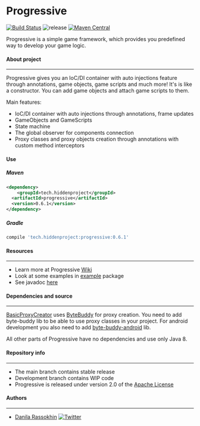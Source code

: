 # Progressive
[![Build Status](https://app.travis-ci.com/CrissNamon/progressive.svg?branch=main)](https://app.travis-ci.com/CrissNamon/progressive) ![release](https://img.shields.io/github/v/release/crissnamon/progressive?include_prereleases) [![Maven Central](https://maven-badges.herokuapp.com/maven-central/tech.hiddenproject/progressive/badge.svg)](https://maven-badges.herokuapp.com/maven-central/tech.hiddenproject/progressive)
<p>Progressive is a simple game framework, which provides you predefined way to develop your game logic.</p>

#### About project
___
<p>
Progressive gives you an IoC/DI container with auto injections feature through annotations, game objects, game scripts and much more! It's is like a constructor. You can add game objects and attach game scripts to them.

Main features:
- IoC/DI container with auto injections through annotations, frame updates
- GameObjects and GameScripts
- State machine
- The global observer for components connection
- Proxy classes and proxy objects creation through annotations with custom method interceptors
</p> 

#### Use

##### Maven

```xml
<dependency>
    <groupId>tech.hiddenproject</groupId>
  <artifactId>progressive</artifactId>
  <version>0.6.1</version>
</dependency>
```

##### Gradle

````groovy
compile 'tech.hiddenproject:progressive:0.6.1'
````

#### Resources
___
* Learn more at Progressive [Wiki](https://github.com/CrissNamon/progressive/wiki)
* Look at some examples in [example](https://github.com/CrissNamon/progressive/blob/main/src/main/java/tech/hiddenproject/example/) package
* See javadoc [here](https://hiddenproject.tech/progressive/javadoc)

#### Dependencies and source 
___

[BasicProxyCreator](https://github.com/CrissNamon/progressive/blob/main/src/main/java/ru/hiddenproject/progressive/basic/BasicProxyCreator.java) uses [ByteBuddy](https://bytebuddy.net/) for proxy creation. You need to add byte-buddy lib to be able to use proxy classes in your project. For android development you also need to add [byte-buddy-android](https://github.com/raphw/byte-buddy/tree/master/byte-buddy-android) lib.
<p>All other parts of Progressive have no dependencies and use only Java 8.</p> 

#### Repository info
___
* The main branch contains stable release
* Development branch contains WIP code
* Progressive is released under version 2.0 of the [Apache License](https://www.apache.org/licenses/LICENSE-2.0)

#### Authors
___
* [Danila Rassokhin](https://gihub.com/crissnamon) [![Twitter](https://img.shields.io/twitter/follow/kpekepsalt?style=social)](https://twitter.com/kpekepsalt)
